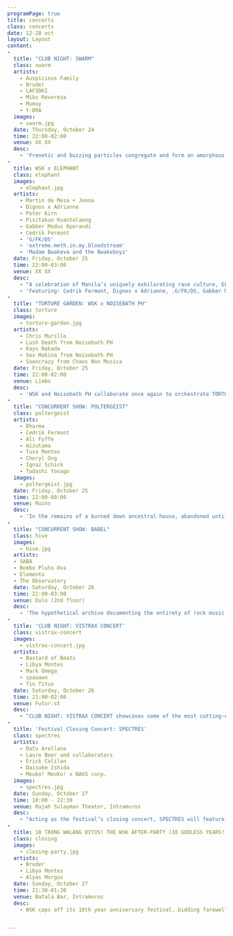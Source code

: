 ```yaml
---
programPage: true
title: concerts
class: concerts
date: 12-28 oct
layout: Layout
content:
-
  title: "CLUB NIGHT: SWARM"
  class: swarm
  artists:
    - Auspicious Family
    - Bruder
    - LAFIDKI
    - Miko Revereza
    - Mumuy
    - Y-DRA
  images:
    - swarm.jpg
  date: Thursday, October 24  
  time: 22:00-02:00
  venue: XX XX
  desc:
    - 'Frenetic and buzzing particles congregate and form an amorphous mass, simultaneously dense and evanescent. Hovering over the present, this crowd is locked in the pulse, trailing every hypnotic beat, only to be further intoxicated by a flurry of sonic collages and grainy hyperkinetic visuals. In SWARM, WSK foregrounds experimental club music and some of its diverse inflections ranging from oneiric techno to retrofuturistic groove, and psychedelic noise to ambient industrial, through the works of five different performers unified by a synesthetic predilection for hazy textures and propulsive rhythms.'
-
  title: WSK x ELEPHANT
  class: elephant
  images:
    - elephant.jpg
  artists:
    - Martin de Mesa + Jeona
    - Dignos x Adrianne
    - Peter Kirn
    - Pisitakun Kuantalaeng
    - Gabber Modus Operandi
    - Cedrik Fermont
    - 'G/FK/DS'
    - 'extreme.meth.in.my.bloodstream'
    - 'Madam Bwakeva and the Bwakeboyz'
  date: Friday, October 25
  time: 22:00-03:00
  venue: XX XX
  desc:
    - "A celebration of Manila’s uniquely exhilarating rave culture, ELEPHANT is the mise-en-scène of latex pop energy where Manila’s oddballs come to play every week. It is a party where the colorful and outrageous collide in a space that proudly welcomes it. Here, people coalesce under piercing strobe lights dancing for the right to unadulterated self-expression. Carving out a space of their own, where one could freely experiment, ELEPHANT explores the various ways one can be free. For this program, WSK collaborates with ELEPHANT to present WSK X ELEPHANT, a night of dark dance tracks, pounding techno, grind-gabber amalgamations and other polystylistic concoctions, glitchy projections, and a special hypersexual performance involving basketball, videoke, and kwek-kwek."
    - 'Featuring: Cedrik Fermont, Dignos x Adrianne, .G/FK/DS, Gabber Modus Operandi, Peter Kirn, Pisitakun and a “A Bwakeoke Night Performance” from Madam Bwakeva and extreme.meth.in.my.bloodstream (with special participation of Bwakeboyz)'
-
  title: "TORTURE GARDEN: WSK x NOISEBATH PH"
  class: torture
  images:
    - torture-garden.jpg
  artists:
    - Chris Murillo
    - Lush Death from Noisebath PH
    - Kayu Nakada
    - Sex Makina from Noisebath PH
    - Sooncrazy from Chaos Non Musica
  date: Friday, October 25  
  time: 22:00-02:00
  venue: Limbo  
  desc:
    - 'WSK and Noisebath PH collaborate once again to orchestrate TORTURE GARDEN, a purgatorial night of raw, visceral noise. A demolition derby featuring luminaries of underground noise scenes from Manila, Bali, Tokyo, and the Visayas region, TORTURE GARDEN presents music as a coprophagic organism, unable to break away from a cycle of excretion and regurgitation. Equipped with contact mics, circuit-bent machines, and extended techniques, these artists — which include post-apocalyptic metal fetishists and a sleaze-and-schlock noisegrind outfit — scavenge from sonic refuse, dive neck-deep into music’s landfill, to unleash atonal and infernal torrents, test the thresholds of listeners, ultimately in pursuit of aural extremities.'
-
  title: "CONCURRENT SHOW: POLTERGEIST"
  class: poltergeist
  artists:
    - Dharma
    - Cedrik Fermont
    - Ali Fyffe
    - mizutama
    - Tusa Montes
    - Cheryl Ong
    - Ignaz Schick
    - Tadashi Yonago
  images:
    - poltergeist.jpg
  date: Friday, October 25
  time: 22:00-00:00  
  venue: Ruins
  desc:
    - 'In the remains of a burned down ancestral house, abandoned until its recent repurposing, creaking floorboards and harsh echoes bouncing off thick concrete walls are swallowed by otherworldly tones, glacial glissandos, and atonal shrieks. They bleed into each other, ebbing and flowing, as eight musicians — of distinct backgrounds and divergent sensibilities — continue to speak in tongues, slip in and out of time, volume, and idioms, and divine phantasmic textures from electro-acoustic mediums. Lurking from different parts of the dilapidated space, this cracked and scattered octet emits crackling static and shimmering skronks, tone clusters and sound masses, as each musician follows their own psychic streams, communally taking part in this suburban disturbance.'
-
  title: "CONCURRENT SHOW: BABEL"
  class: hive
  images:
    - hive.jpg
  artists:
  - SABA
  - Bombo Pluto Ova
  - Elemento
  - The Observatory
  date: Saturday, October 26  
  time: 22:00-03:00  
  venue: Dulo (2nd floor)
  desc:
    - 'The hypothetical archive documenting the entirety of rock music is a sonic slag heap of wailing guitars, howling vocals, and other unholy utterances from which emerges a discernible continuum of tired forms and themes, stylistic artifices and hackneyed devices accumulated in less than a century. However, rock and roll’s promise of raw power and the wild electricity of live performance never diminished for some. These iconoclasts, coming all the way from Cavite, the Visayas region, and Singapore, harness and challenge two of rock music’s defining characteristics — its relative formal simplicity and its commitment to sheer intensity — via oblique approaches, expanding, disrupting, and redefining the genre’s syntax with the integration of unorthodox elements, and ultimately, opening up new paradigms. In BABEL, the shared Promethean project of galvanising the presumably exhausted idiom of rock through the mutually destructive interplay of polarities — the primal and cerebral, noise and nuance, convention and deviance, rabid fervor and analytic detachment — is on full display.'
-
  title: 'CLUB NIGHT: VISTRAX CONCERT'
  class: vistrax-concert
  images:
    - vistrax-concert.jpg
  artists:
    - Bastard of Beats
    - Libya Montes
    - Mark Omega
    - spaaawn
    - Tin Titus
  date: Saturday, October 26  
  time: 21:00-02:00
  venue: Futur:st
  desc:
    - "CLUB NIGHT: VISTRAX CONCERT showcases some of the most cutting-edge and exciting electronic musicians and DJs from Iloilo, Cebu, Roxas City, and other areas in the Visayas region performing alongside some of Manila’s most outré and left-field artists in a retro resto-bar in the heart of the bustling neighborhood of Poblacion. A show of dark industrial, minimal techno, ambient, and noise acts concurrent with the launch of the VISTRAX album, a new anthology of experimental music in the Visayas region, happening a block away at DULO."
-
  title: 'Festival Closing Concert:​ SPECTRES'
  class: spectres
  artists:
    - Datu Arellano
    - Laure Boer and collaborators
    - Erick Calilan
    - Daisuke Ishida
    - Meuko! Meuko! x NAXS corp.
  images:
    - spectres.jpg
  date: Sunday, October 27  
  time: 18:00 - 22:30
  venue: Rajah Sulayman Theater, Intramuros
  desc:
    - "Acting as the festival’s closing concert, SPECTRES will feature four electro-acoustic and multimedia acts, all of whom can be considered as artists working in the ambient idiom, or music which foregrounds transient textures over the rigid grids rhythm and structure imposes on sound. In an open-air theater located within the gates of a rebuilt Spanish colonial-era citadel, harmonically-rich and immersive walls of sound conjure remote atmospheres — of uncharted territories, otherworldly domains, and dystopian metropolises. Haunted by the weight of history, of centuries-long subjugation, and scarred with traces of the global catastrophe which almost obliterated it, the theater provides new dimensions to the readymade spaces often said to be evoked by ambient music."
-
  title: 10 TAONG WALANG DIYOS! THE WSK AFTER-PARTY (10 GODLESS YEARS! THE WSK AFTER-PARTY)
  class: closing
  images:
    - closing-party.jpg
  artists:
    - Bruder
    - Libya Montes
    - Alyas Morgus
  date: Sunday, October 27  
  time: 21:30-01:30
  venue: Batala Bar, Intramuros
  desc:
    - WSK caps off its 10th year anniversary festival, bidding farewell to a decade of debauchery and godlessness before its hibernation and reformatting, with an open party featuring DJ performances from Bruder, Libya Montes, and Alyas Morgus whose styles encompass Berlin-style techno, harsh noise, and budots.


---
```

